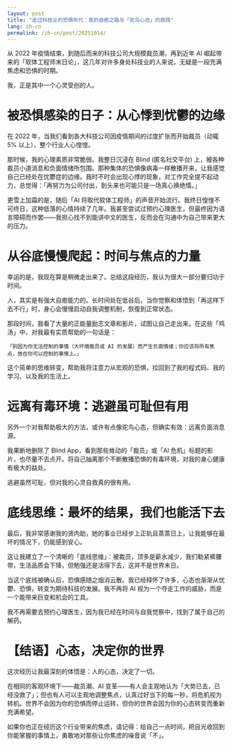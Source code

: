 ```yaml
---
layout: post
title: "走过科技业的恐惧年代：我的自癒之路与「驼鸟心态」的救赎"
lang: zh-cn
permalink: /zh-cn/post/20251014/
---
```

从 2022 年疫情结束，到随后而来的科技公司大规模裁员潮，再到近年 AI 崛起带来的「软体工程师末日论」，这几年对许多身处科技业的人来说，无疑是一段充满焦虑和恐惧的时期。

我，正是其中一个心灵受创的人。

# 被恐惧感染的日子：从心悸到忧鬱的边缘

在 2022 年，当我们看到各大科技公司因疫情期间的过度扩张而开始裁员（动辄 5% 以上），整个行业人心惶惶。

那时候，我的心理素质非常脆弱。我整日沉浸在 Blind (匿名社交平台) 上，被各种裁员小道消息和负面情绪所包围。那种集体的恐惧像病毒一样散播开来，让我感觉自己已经处在忧鬱症的边缘。我时不时会出现心悸的现象，对工作完全提不起动力，总觉得：「再努力为公司付出，到头来也可能只是一场真心换绝情。」

更雪上加霜的是，随后「AI 将取代软体工程师」的声音开始流行。我终日惶惶不可终日，这种低落的心情持续了几年。我甚至尝试过预约心理医生，但最终因为语言障碍而作罢——我担心找不到能讲中文的医生，反而会在沟通中为自己带来更大的压力。

# 从谷底慢慢爬起：时间与焦点的力量

幸运的是，我现在算是稍微走出来了。总结这段经历，我认为很大一部分要归功于时间。

人，其实是有强大自癒能力的。长时间处在低谷后，当你觉察和体悟到「再这样下去不行」时，身心会慢慢启动自我调整机制，恢復到正常状态。

那段时间，我看了大量的正能量励志文章和影片，试图让自己走出来。在这些「鸡汤」中，对我最有实质帮助的一句话是：

    「别因为你无法控制的事情（大环境裁员或 AI 的发展）而产生负面情绪；你应该将所有焦点，放在你可以控制的事情上。」

这个简单的思维转变，帮助我将注意力从宏观的恐惧，拉回到了我的程式码、我的学习、以及我的生活上。

# 远离有毒环境：逃避虽可耻但有用

另外一个对我帮助极大的方法，或许有点像驼鸟心态，但确实有效：远离负面消息源。

我果断地删除了 Blind App，看到那些耸动的「裁员」或「AI 危机」标题的影片，也尽量不去点开。将自己抽离那个不断散播恐惧的有毒环境，对我的身心健康有极大的益处。

逃避虽然可耻，但对我的心灵自救真的很有用。

# 底线思维：最坏的结果，我们也能活下去

最后，我非常感谢我的贤内助，她的事业已经步上正轨且蒸蒸日上，让我能够在最坏的情况下，仍能感到安心。

这让我建立了一个清晰的「底线思维」：被裁员，顶多是薪水减少，我们勒紧裤腰带，生活品质会下降，但勉强还是活得下去，这并不是世界末日。

当这个底线被确认后，恐惧感随之烟消云散。我已经释怀了许多，心态也渐渐从忧鬱、恐惧，转变为期待科技的发展。我不再将 AI 视为一个夺走工作的威胁，而是一个能带来巨变和机会的工具。

我不再需要去预约心理医生，因为我已经在时间与自我觉察中，找到了属于自己的解药。

# 【结语】心态，决定你的世界

这次经历让我最深刻的体悟是：人的心态，决定了一切。

在相同的客观环境下——裁员潮、AI 变革——有人会主观地认为「大势已去，已经没救了」；但也有人可以主观地调整焦点，认真过好当下的每一秒，将危机视为转机。世界不会因为你的恐惧而停止运转，但你的世界会因为你的心态转变而重新充满希望。

如果你也正在经历这个行业带来的焦虑，请记得：给自己一点时间，把目光收回到你能掌握的事情上，勇敢地对那些让你焦虑的噪音说「不」。